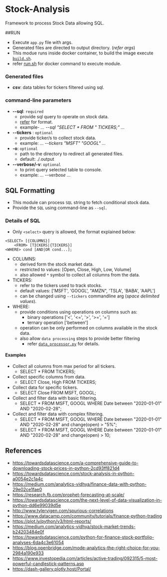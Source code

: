 # Stock-Analysis
Framework to process Stock Data allowing SQL.

##RUN
- Execute `app.py` file with args.
- Generated files are directed to output directory. (*refer args*)
- This modue runs inside docker container, to build the image execute [`build.sh`](build.sh).
- refer [run.sh](run.sh) for docker command to execute module.

### Generated files
- **csv**: data tables for tickers filtered using sql.
 
### command-line parameters
- **--sql**: `required`
    - provide sql query to operate on stock data.
    - [refer](#sql-formatting) for format.
    - example- *... --sql "SELECT * FROM " TICKERS;" ...*
- **--tickers** : `optional`
    - provide ticker/s to collect stock data.
    - example: *... --tickers "MSFT" "GOOGL" ...*
- **-o**: `optional`
    - path to the directory to redirect all generated files.
    - default: ./.output
- **--verbose/-v**: `optional`
    - to print query selected table to console.
    - example: *... --verbose ...*

## SQL Formatting
- This module can process `SQL` string to fetch conditional stock data.
- Provide the `SQL` using command-line as `--sql`.

### Details of SQL
- Only `<select>` query is allowed, the format explained below:
```
<SELECT> [{COLUMNS}]
    <FROM> [TICKERS|{TICKERS}]
<WHERE> cond [AND|OR cond...];
```
- COLUMNS:
    - derived form the stock market data.
    - restricted to values: [Open, Close, High, Low, Volume]
    - also allowed `*` symbol to collect all columns from the data.
- TICKERS:
    - refer to the tickers used to track stocks.
    - default values: ['MSFT', 'GOOGL', "AMZN", 'TSLA', 'BABA', 'AAPL']
    - can be changed using `--tickers` commandline arg (_space delimited values_).
- WHERE:
    - provide conditions using operations on columns such as:
        - binary operations ['<', '<=', '>', '>=', '=']
        - ternary operation ['between']
    - operation can be only performed on columns available in the stock data.
    - also allow `data processing` steps to provide better filtering
        - refer [`data_processor.py`](data_processor.py) for details.
#### Examples
- Collect all columns from max period for all tickers.
    - SELECT * FROM TICKERS;
- Collect specific columns from data.
    - SELECT Close, High FROM TICKERS;
- Collect data for specific tickers.
    - SELECT Close FROM MSFT, GOOGL;
- Collect and filter data with basic filtering.
    - SELECT * FROM MSFT, GOOGL WHERE Date between "2020-01-01" AND "2020-02-28";
- Collect and filter data with complex filtering.
    - SELECT * FROM MSFT, GOOGL WHERE Date between "2020-01-01" AND "2020-02-28" and change(open) > "5%";
    - SELECT * FROM MSFT, GOOGL WHERE Date between "2020-01-01" AND "2020-02-28" and change(open) > 10;
    
## References
- https://towardsdatascience.com/a-comprehensive-guide-to-downloading-stock-prices-in-python-2cd93ff821d4
- https://towardsdatascience.com/stock-analysis-in-python-a0054e2c1a4c
- https://medium.com/analytics-vidhya/finance-data-with-python-29e02ce1fae0
- https://research.fb.com/prophet-forecasting-at-scale/
- https://towardsdatascience.com/the-next-level-of-data-visualization-in-python-dd6e99039d5e
- http://www.tylervigen.com/spurious-correlations
- https://www.datacamp.com/community/tutorials/finance-python-trading
- https://plot.ly/python/v3/html-reports/
- https://medium.com/analytics-vidhya/stock-market-trends-b24203484e0f
- https://towardsdatascience.com/python-for-finance-stock-portfolio-analyses-6da4c3e61054
- https://blog.openbridge.com/mode-analytics-the-right-choice-for-you-2984a190e933
- https://www.investopedia.com/articles/active-trading/092315/5-most-powerful-candlestick-patterns.asp
- https://dash-gallery.plotly.host/Portal/